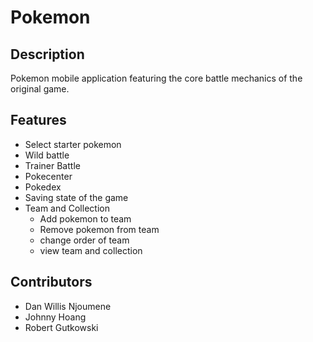 # Pokemon

## Description

Pokemon mobile application featuring the core battle mechanics of the original game.

## Features

- Select starter pokemon
- Wild battle
- Trainer Battle
- Pokecenter
- Pokedex
- Saving state of the game
- Team and Collection
    - Add pokemon to team
    - Remove pokemon from team
    - change order of team
    - view team and collection
    
## Contributors

- Dan Willis Njoumene
- Johnny Hoang
- Robert Gutkowski
